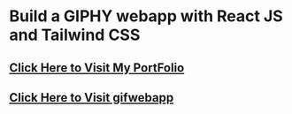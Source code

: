 # Build a GIPHY webapp with React JS and Tailwind CSS
## [Click Here to Visit My PortFolio](https://shivamcodecraft.netlify.app/)
## [Click Here to Visit gifwebapp](https://gifymania.netlify.app/)


